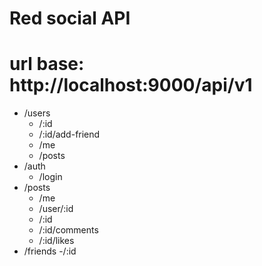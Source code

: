 # Red social API 

# url base: http://localhost:9000/api/v1

- /users
    - /:id
    - /:id/add-friend
    - /me
    - /posts
- /auth
    - /login
- /posts
    - /me
    - /user/:id
    - /:id
    - /:id/comments
    - /:id/likes
- /friends
    -/:id